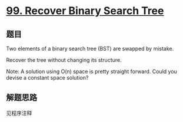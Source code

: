 # [99. Recover Binary Search Tree](https://leetcode-cn.com/problems/recover-binary-search-tree/)

## 题目
Two elements of a binary search tree (BST) are swapped by mistake.

Recover the tree without changing its structure.


Note:
A solution using O(n) space is pretty straight forward. Could you devise a constant space solution?

## 解题思路

见程序注释
